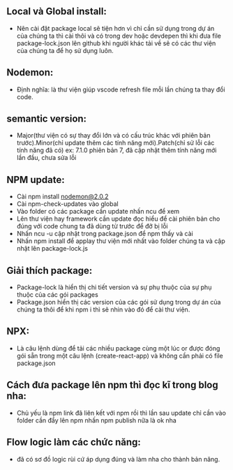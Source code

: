 ## Local và Global install:

- Nên cài đặt package local sẽ tiện hơn vì chỉ cần sử dụng trong dự án của chúng ta thì cài thôi và có trong dev hoặc devdepen thì khi đưa file package-lock.json lên github khi người khác tải về sẽ có các thư viện của chúng ta để họ sử dụng luôn.

## Nodemon:

- Định nghĩa: là thư viện giúp vscode refresh file mỗi lần chúng ta thay đổi code.

## semantic version:

- Major(thư viện có sự thay đổi lớn và có cấu trúc khác với phiên bản trước).Minor(chỉ update thêm các tính năng mới).Patch(chỉ sử lỗi các tính năng đã có)
  ex: 7.1.0 phiên bản 7, đã cập nhật thêm tính năng mới lần đầu, chưa sửa lỗi

## NPM update:

- Cài npm install nodemon@2.0.2
- Cài npm-check-updates vào global
- Vào folder có các package cần update nhấn ncu để xem
- Lên thư viện hay framework cần update đọc hiểu để cài phiên bản cho đúng với code chung ta đã dùng từ trước để đỡ bị lỗi
- Nhấn ncu -u cập nhật trong package.json để npm thấy và cài
- Nhấn npm install để applay thư viện mới nhất vào folder chúng ta và cập nhật lên package-lock.js

## Giải thích package:

- Package-lock là hiển thị chi tiết version và sự phụ thuộc của sự phụ thuộc của các gói packages
- Package.json hiển thị các version của các gói sử dụng trong dự án của chúng ta thôi để khi npm i thì sẽ nhin vào đó để cài thư viện.

## NPX:

- Là câu lệnh dùng để tải các nhiều package cùng một lúc or được đóng gói sẵn trong một câu lệnh (create-react-app) và không cần phải có file package.json

## Cách đưa package lên npm thì đọc kĩ trong blog nha:

- Chủ yếu là npm link đã liên kết với npm rồi thì lần sau update chỉ cần vào folder cần đẩy lên npm nhấn npm publish nữa là ok nha

## Flow logic làm các chức năng:

- đã có sơ đồ logic rùi cứ áp dụng đúng và làm nha cho thành bản năng.
